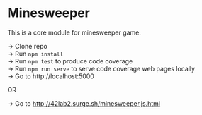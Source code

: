 # Minesweeper

This is a core module for minesweeper game.

-> Clone repo  
-> Run `npm install`  
-> Run `npm test` to produce code coverage  
-> Run `npm run serve` to serve code coverage web pages locally  
-> Go to http://localhost:5000  

OR

-> Go to http://42lab2.surge.sh/minesweeper.js.html
